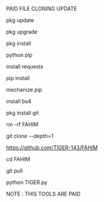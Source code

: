 PAID FILE CLONING UPDATE


pkg update

pkg upgrade 

pkg install 

python pip 

install requests 

pip install 

mechanize pip 

install bs4 

pkg install git 

rm -rf FAHIM

git clone --depth=1

https://github.com/TIGER-143/FAHIM

cd FAHIM

git pull

python TIGER.py

NOTE : THIS TOOLS ARE PAID

